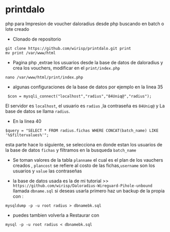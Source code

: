 # printdalo
php para Impresion de voucher daloradius desde php buscando en batch o lote creado
- Clonado de repositorio
```
git clone https://github.com/wirisp/printdalo.git print
mv print /var/www/html
```

- Pagina php ,extrae los usuarios desde la base de datos de daloradius y crea los vouchers, modificar en el `print/index.php` 
```
nano /var/www/html/print/index.php
```

- algunas configuraciones de la base de datos por ejemplo en la linea 35

```
 $con = mysqli_connect("localhost","radius","84Uniq@","radius");
```
El servidor es `localhost`, el usuario es `radius` ,la contraseña es `84Uniq@` y La base de datos se llama `radius`.

- En la linea 40
```
$query = "SELECT * FROM radius.fichas WHERE CONCAT(batch_name) LIKE '%$filtervalues%'";
```

esta parte hace lo siguiente, se selecciona en donde estan los usuarios de la base de datos `fichas` y filtramos en la busqueda `batch_name`

- Se toman valores de la tabla `planname` el cual es el plan de los vauchers creados , `plancost` se refiere al costo de las fichas,`username` son los usuarios y `value` las contraseñas

- la base de datos usada es la de mi tutorial >> `https://github.com/wirisp/Daloradius-Wireguard-Pihole-unbound` llamada `dbname.sql`
si deseas usarla primero haz un backup de la propia con :
```
mysqldump -p -u root radius > dbnamebk.sql
```
- puedes tambien volverla a Restaurar con
```
mysql -p -u root radius < dbnamebk.sql
```
